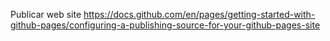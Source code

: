 Publicar web site 
https://docs.github.com/en/pages/getting-started-with-github-pages/configuring-a-publishing-source-for-your-github-pages-site

